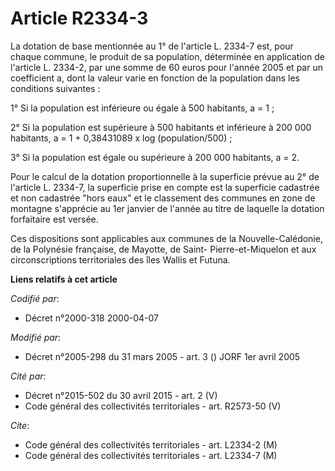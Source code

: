 # Article R2334-3

La dotation de base mentionnée au 1° de l'article L. 2334-7 est, pour chaque commune, le produit de sa population, déterminée
en application de l'article L. 2334-2, par une somme de 60 euros pour l'année 2005 et par un coefficient a, dont la valeur
varie en fonction de la population dans les conditions suivantes :

1° Si la population est inférieure ou égale à 500 habitants, a = 1 ;

2° Si la population est supérieure à 500 habitants et inférieure à 200 000 habitants, a = 1 + 0,38431089 x log
(population/500) ;

3° Si la population est égale ou supérieure à 200 000 habitants, a = 2.

Pour le calcul de la dotation proportionnelle à la superficie prévue au 2° de l'article L. 2334-7, la superficie prise en
compte est la superficie cadastrée et non cadastrée "hors eaux" et le classement des communes en zone de montagne s'apprécie
au 1er janvier de l'année au titre de laquelle la dotation forfaitaire est versée.

Ces dispositions sont applicables aux communes de la Nouvelle-Calédonie, de la Polynésie française, de Mayotte, de Saint-
Pierre-et-Miquelon et aux circonscriptions territoriales des îles Wallis et Futuna.

**Liens relatifs à cet article**

_Codifié par_:

  - Décret n°2000-318 2000-04-07

_Modifié par_:

  - Décret n°2005-298 du 31 mars 2005 - art. 3 () JORF 1er avril 2005

_Cité par_:

  - Décret n°2015-502 du 30 avril 2015 - art. 2 (V)
  - Code général des collectivités territoriales - art. R2573-50 (V)

_Cite_:

  - Code général des collectivités territoriales - art. L2334-2 (M)
  - Code général des collectivités territoriales - art. L2334-7 (M)
